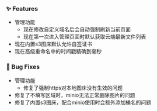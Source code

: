 
### ✨ Features

- 管理功能
  - 现在修改自定义域名后会自动强制刷新当前页面
  - 现在第一次进入管理页面时默认获取云端最新文件列表
- 现在内置s3图床默认允许自签证书
- 现在高级重命名中的时间戳精确到毫秒

### 🐛 Bug Fixes

- 管理功能
  - 修复了强制https对本地图床没有生效的问题
- 修复了不填写区域时，minio无法正常删除图片的问题
- 修复了内置s3图床，配合minio使用时会额外添加桶名的问题
